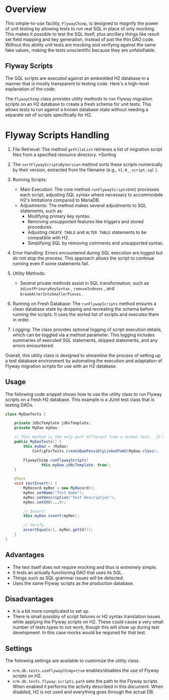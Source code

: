 # Overview
This simple-to-use facility, `FlywayChimp`, is designed to magnify the power of unit testing by 
allowing tests to run real SQL in place of only mocking.  This makes it possible to test the SQL itself, plus ancillary things like result set field mapping and key generation, instead of just the thin DAO code. Without this ability unit tests are mocking and verifying against the same fake values, making the tests unscientific because they are unfalsifiable. 

## Flyway Scripts 
The SQL scripts are executed against an embedded H2 database in a manner that is mostly transparent to testing code. Here's a high-level explanation of the code:

The `FlywayChimp` class provides utility methods to run Flyway migration scripts on an H2 database to create a fresh schema for unit tests. This allows tests to run against a known database state without needing a separate set of scripts specifically for H2.

# Flyway Scripts Handling
1. File Retrieval: The method  `getFileList`  retrieves a list of migration script files from a specified resource directory.
*Sorting 
2. The  `sortFlywayScriptsByVersion`  method sorts these scripts numerically by their version, extracted from the filename (e.g.,  `V1.0__script.sql` ).

3. Running Scripts:
    - Main Execution: The core method  `runFlywayScriptsOnH2`  processes each script, adjusting SQL syntax where necessary to accommodate H2's limitations compared to MariaDB.
    - Adjustments: The method makes several adjustments to SQL statements, such as:
        - Modifying primary key syntax.
        - Removing unsupported features like triggers and stored procedures.
        - Adjusting  `CREATE TABLE`  and  `ALTER TABLE`  statements to be compatible with H2.
        - Simplifying SQL by removing comments and unsupported syntax.

4. Error Handling: Errors encountered during SQL execution are logged but do not stop the process. This approach allows the script to continue running even if some statements fail.

5. Utility Methods:
    - Several private methods assist in SQL transformation, such as  `adjustPrimaryKeySyntax` ,  `removeIndexes` , and  `breakAlterIntoSmallerPieces` .

6. Running on Fresh Database: The  `runFlywayScripts`  method ensures a clean database state by dropping and recreating the schema before running the scripts. It uses the sorted list of scripts and executes them in order.

7. Logging: The class provides optional logging of script execution details, which can be toggled via a method parameter. This logging includes summaries of executed SQL statements, skipped statements, and any errors encountered.

Overall, this utility class is designed to streamline the process of setting up a test database environment by automating the execution and adaptation of Flyway migration scripts for use with an H2 database.

## Usage

The following code snippet shows how to use the utility class to run Flyway scripts on a fresh H2 database.  This example is a JUnit test class that is testing DAOs.  

```java
class MyDaoTests {

    private JdbcTemplate jdbcTemplate;
    private MyDao myDao;

    // This method is the only part different from a normal test.  It's a little more complicated because autowiring doesn't work in this case.
    public MyDaoTests() {
        this.myDao = (MyDao)
            ConfigForTests.createDaoPossiblyLinkedToH2(MyDao.class);

        FlywayChimp.runFlywayScripts(
                this.myDao.jdbcTemplate, true);
    }

    @Test
    void testInsert() {
        MyRecord myRec = new MyRecord();
        myRec.setName("Test Name");
        myRec.setDescription("Test Description");
        myRec.setXXX(...0);

        // Insert!
        this.myDao.insert(myRec);

        // Verify.
        assertEquals(1, myRec.getId());
    }
}
```

## Advantages
* The test itself does not require mocking and thus is extremely simple.
* It tests an actually functioning DAO that uses its SQL.
* Things such as SQL grammar issues will be detected.
* Uses the same Flyway scripts as the production database.

## Disadvantages
* It is a bit more complicated to set up.
* There is small possibly of script failures or H2 syntax translation issues while applying the Flyway scripts on H2. These could cause a very small number of tests types to not work, though this will show up during test development.  In this case mocks would be required for that test.

## Settings
The following settings are available to customize the utility class.
* ``nrm.db.tests.useFlywayChimp=true`` enables/disables the use of Flyway scripts on H2.
* ``nrm.db.tests.flyway.scripts.path`` sets the path to the Flyway scripts.  When enabled it performs the activity described in this document.  When disabled, H2 is not used and everything goes through the actual DB.